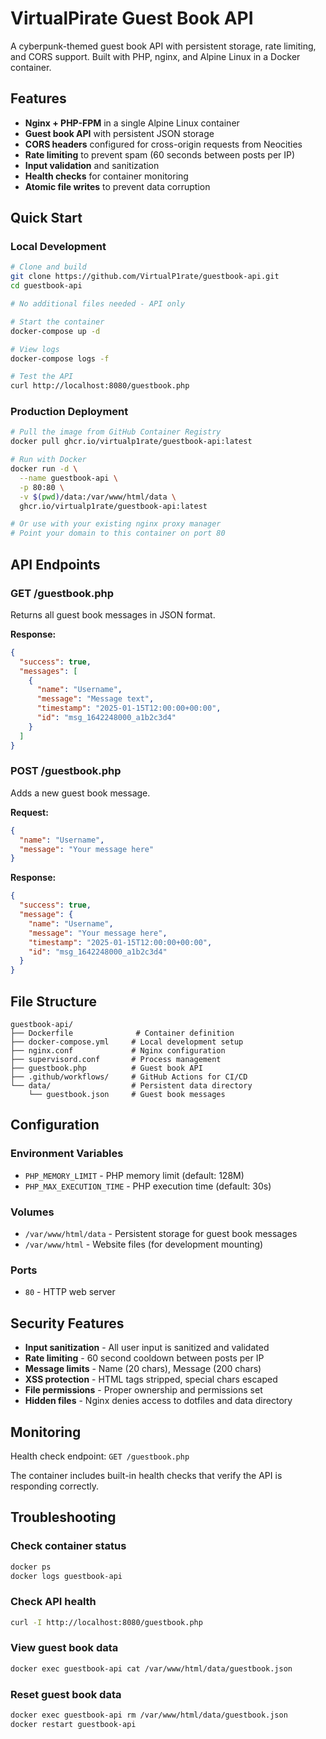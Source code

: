 # VirtualPirate Guest Book API

A cyberpunk-themed guest book API with persistent storage, rate limiting, and CORS support. Built with PHP, nginx, and Alpine Linux in a Docker container.

## Features

- **Nginx + PHP-FPM** in a single Alpine Linux container
- **Guest book API** with persistent JSON storage
- **CORS headers** configured for cross-origin requests from Neocities
- **Rate limiting** to prevent spam (60 seconds between posts per IP)
- **Input validation** and sanitization
- **Health checks** for container monitoring
- **Atomic file writes** to prevent data corruption

## Quick Start

### Local Development

```bash
# Clone and build
git clone https://github.com/VirtualP1rate/guestbook-api.git
cd guestbook-api

# No additional files needed - API only

# Start the container
docker-compose up -d

# View logs
docker-compose logs -f

# Test the API
curl http://localhost:8080/guestbook.php
```

### Production Deployment

```bash
# Pull the image from GitHub Container Registry
docker pull ghcr.io/virtualp1rate/guestbook-api:latest

# Run with Docker
docker run -d \
  --name guestbook-api \
  -p 80:80 \
  -v $(pwd)/data:/var/www/html/data \
  ghcr.io/virtualp1rate/guestbook-api:latest

# Or use with your existing nginx proxy manager
# Point your domain to this container on port 80
```

## API Endpoints

### GET /guestbook.php
Returns all guest book messages in JSON format.

**Response:**
```json
{
  "success": true,
  "messages": [
    {
      "name": "Username",
      "message": "Message text",
      "timestamp": "2025-01-15T12:00:00+00:00",
      "id": "msg_1642248000_a1b2c3d4"
    }
  ]
}
```

### POST /guestbook.php
Adds a new guest book message.

**Request:**
```json
{
  "name": "Username",
  "message": "Your message here"
}
```

**Response:**
```json
{
  "success": true,
  "message": {
    "name": "Username",
    "message": "Your message here",
    "timestamp": "2025-01-15T12:00:00+00:00",
    "id": "msg_1642248000_a1b2c3d4"
  }
}
```

## File Structure

```
guestbook-api/
├── Dockerfile              # Container definition
├── docker-compose.yml     # Local development setup
├── nginx.conf             # Nginx configuration
├── supervisord.conf       # Process management
├── guestbook.php          # Guest book API
├── .github/workflows/     # GitHub Actions for CI/CD
└── data/                  # Persistent data directory
    └── guestbook.json     # Guest book messages
```

## Configuration

### Environment Variables

- `PHP_MEMORY_LIMIT` - PHP memory limit (default: 128M)
- `PHP_MAX_EXECUTION_TIME` - PHP execution time (default: 30s)

### Volumes

- `/var/www/html/data` - Persistent storage for guest book messages
- `/var/www/html` - Website files (for development mounting)

### Ports

- `80` - HTTP web server

## Security Features

- **Input sanitization** - All user input is sanitized and validated
- **Rate limiting** - 60 second cooldown between posts per IP
- **Message limits** - Name (20 chars), Message (200 chars)
- **XSS protection** - HTML tags stripped, special chars escaped
- **File permissions** - Proper ownership and permissions set
- **Hidden files** - Nginx denies access to dotfiles and data directory

## Monitoring

Health check endpoint: `GET /guestbook.php`

The container includes built-in health checks that verify the API is responding correctly.

## Troubleshooting

### Check container status
```bash
docker ps
docker logs guestbook-api
```

### Check API health
```bash
curl -I http://localhost:8080/guestbook.php
```

### View guest book data
```bash
docker exec guestbook-api cat /var/www/html/data/guestbook.json
```

### Reset guest book data
```bash
docker exec guestbook-api rm /var/www/html/data/guestbook.json
docker restart guestbook-api
```